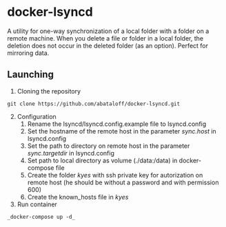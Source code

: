 # docker-lsyncd
A utility for one-way synchronization of a local folder with a folder on a remote machine. When you delete a file or folder in a local folder, the deletion does not occur in the deleted folder (as an option). Perfect for mirroring data.
## Launching
1) Cloning the repository
```
git clone https://github.com/abataloff/docker-lsyncd.git
```
2) Configuration
    1) Rename the lsyncd/lsyncd.config.example file to lsyncd.config
    2) Set the hostname of the remote host in the parameter _sync.host_ in lsyncd.config
    3) Set the path to directory on remote host in the parameter _sync.targetdir_ in lsyncd.config
    4) Set path to local directory as volume (./data:/data) in docker-compose file
    5) Create the folder _kyes_ with ssh private key for autorization on remote host (he should be without a password and with permission 600)
    6) Create the known_hosts file in _kyes_
3) Run container
```
_docker-compose up -d_
```